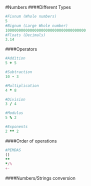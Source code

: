 #Numbers
####Different Types
```ruby
#Fixnum (Whole numbers)
5
#Bignum (Large Whole number)
100000000000000000000000000000000000
#Floats (Decimals)
3.14
```
####Operators
````ruby
#Addition
5 + 5

#Subtraction
10 - 3

#Multiplication
4 * 8

#Division
3 / 4

#Modulus
5 % 2

#Exponents
2 ** 2
````
####Order of operations
```ruby
#PEMDAS
()
**
*/%
+-
```
####Numbers/Strings conversion
```ruby

```

